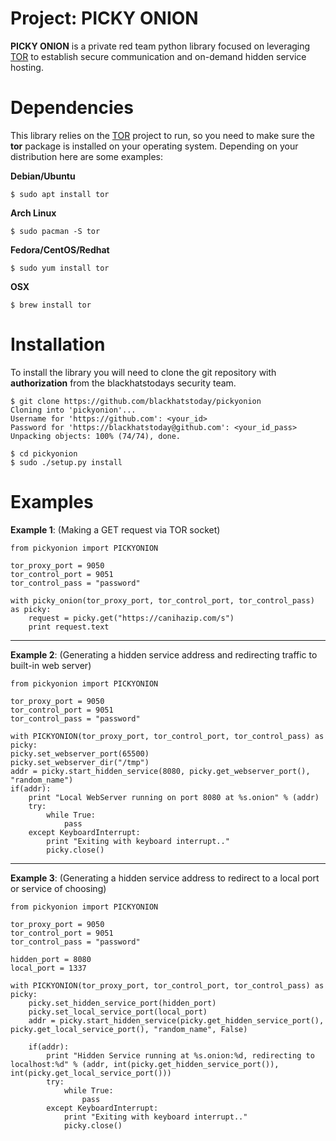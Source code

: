 # Project: PICKY ONION

**PICKY ONION** is a private red team python library focused on leveraging [TOR](https://www.torproject.org/) to establish secure communication and on-demand hidden service hosting.

# Dependencies
This library relies on the [TOR](https://www.torproject.org/) project to run, so you need to make sure the **tor** package is installed on your operating system. Depending on your distribution here are some examples:

**Debian/Ubuntu**

    $ sudo apt install tor


**Arch Linux**

    $ sudo pacman -S tor

 
**Fedora/CentOS/Redhat**

    $ sudo yum install tor

**OSX**

    $ brew install tor



# Installation
To install the library you will need to clone the git repository with **authorization** from the blackhatstodays security team.

    $ git clone https://github.com/blackhatstoday/pickyonion
	Cloning into 'pickyonion'...
	Username for 'https://github.com': <your_id>
	Password for 'https://blackhatstoday@github.com': <your_id_pass> 
	Unpacking objects: 100% (74/74), done.
	 
	$ cd pickyonion
	$ sudo ./setup.py install





# Examples

**Example 1**:  (Making a GET request via TOR socket)

    from pickyonion import PICKYONION
	
	tor_proxy_port = 9050
	tor_control_port = 9051
	tor_control_pass = "password"

	with picky_onion(tor_proxy_port, tor_control_port, tor_control_pass) as picky:
	    request = picky.get("https://canihazip.com/s")
	    print request.text


----------


**Example 2**: (Generating a hidden service address and redirecting traffic to built-in web server)

    from pickyonion import PICKYONION
	
	tor_proxy_port = 9050
	tor_control_port = 9051
	tor_control_pass = "password"
	
	with PICKYONION(tor_proxy_port, tor_control_port, tor_control_pass) as picky:
    picky.set_webserver_port(65500)
    picky.set_webserver_dir("/tmp")
    addr = picky.start_hidden_service(8080, picky.get_webserver_port(), "random_name")
    if(addr):
        print "Local WebServer running on port 8080 at %s.onion" % (addr)
        try:
            while True:
                pass
        except KeyboardInterrupt:
            print "Exiting with keyboard interrupt.."
            picky.close()


----------


**Example 3**: (Generating a hidden service address to redirect to a local port or service of choosing)

    from pickyonion import PICKYONION

	tor_proxy_port = 9050
	tor_control_port = 9051
	tor_control_pass = "password"

	hidden_port = 8080
	local_port = 1337

	with PICKYONION(tor_proxy_port, tor_control_port, tor_control_pass) as picky:
	    picky.set_hidden_service_port(hidden_port)
	    picky.set_local_service_port(local_port)
	    addr = picky.start_hidden_service(picky.get_hidden_service_port(), picky.get_local_service_port(), "random_name", False)
    
	    if(addr):
	        print "Hidden Service running at %s.onion:%d, redirecting to localhost:%d" % (addr, int(picky.get_hidden_service_port()), int(picky.get_local_service_port()))
	        try:
	            while True:
	                pass
	        except KeyboardInterrupt:
	            print "Exiting with keyboard interrupt.."
	            picky.close()


